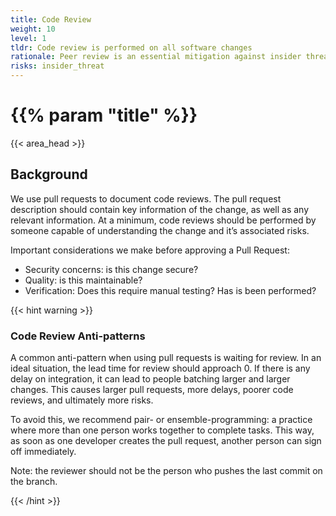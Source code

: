```yaml
---
title: Code Review
weight: 10
level: 1
tldr: Code review is performed on all software changes
rationale: Peer review is an essential mitigation against insider threats, as well as a means of improving knowledege sharing and quality.
risks: insider_threat
---
```


# {{% param "title" %}}
{{< area_head >}}

## Background
We use pull requests to document code reviews.  The pull request description should contain key information of the change, as well as any relevant information.  At a minimum, code reviews should be performed by someone capable of understanding the change and it’s associated risks.

Important considerations we make before approving a Pull Request:

- Security concerns: is this change secure?
- Quality: is this maintainable?
- Verification: Does this require manual testing? Has is been performed?


{{< hint warning >}}
### Code Review Anti-patterns

A common anti-pattern when using pull requests is waiting for review.  In an ideal situation, the lead time for review should approach 0.  If there is any delay on integration, it can lead to people batching larger and larger changes.  This causes larger pull requests, more delays, poorer code reviews, and ultimately more risks.

To avoid this, we recommend pair- or ensemble-programming: a practice where more than one person works together to complete tasks.  This way, as soon as one developer creates the pull request, another person can sign off immediately.

Note: the reviewer should not be the person who pushes the last commit on the branch.

{{< /hint >}}
